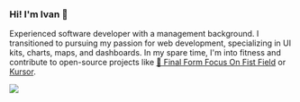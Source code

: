 ### Hi! I'm Ivan 👋

Experienced software developer with a management background. I transitioned to pursuing my passion for web development, specializing in UI kits, charts, maps, and dashboards. In my spare time, I'm into fitness and contribute to open-source projects like [🏁 Final Form Focus On Fist Field](https://github.com/siropkin/final-form-focus-on-first-field) or [Kursor](https://github.com/siropkin/kursor).

<img src="https://github-readme-stats.vercel.app/api?username=siropkin&show_icons=true&hide_border=true&hide_title=true&count_private=true"/>

<!--
**siropkin/siropkin** is a ✨ _special_ ✨ repository because its `README.md` (this file) appears on your GitHub profile.

Here are some ideas to get you started:

- 🔭 I’m currently working on ...
- 🌱 I’m currently learning ...
- 👯 I’m looking to collaborate on ...
- 🤔 I’m looking for help with ...
- 💬 Ask me about ...
- 📫 How to reach me: ...
- 😄 Pronouns: ...
- ⚡ Fun fact: ...
-->
